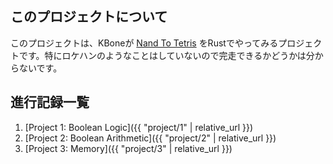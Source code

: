 ## このプロジェクトについて
このプロジェクトは、KBoneが [Nand To Tetris](https://www.nand2tetris.org/) をRustでやってみるプロジェクトです。特にロケハンのようなことはしていないので完走できるかどうかは分からないです。

## 進行記録一覧
1. [Project 1: Boolean Logic]({{ "project/1" | relative_url }})
2. [Project 2: Boolean Arithmetic]({{ "project/2" | relative_url }})
3. [Project 3: Memory]({{ "project/3" | relative_url }})
